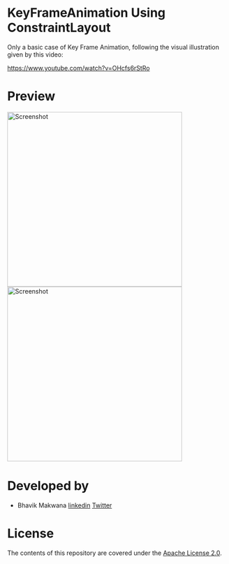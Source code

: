 # KeyFrameAnimation Using ConstraintLayout
Only a basic case of Key Frame Animation, following the visual illustration given by this video:

https://www.youtube.com/watch?v=OHcfs6rStRo

# Preview
<img src="https://github.com/ibhavikmakwana/KeyFrameAnimation/blob/master/data/keyframeanimation.gif" height="400" alt="Screenshot"/>         <img src="https://github.com/ibhavikmakwana/KeyFrameAnimation/blob/master/data/ShoppingKeyframeAnimation.gif" height="400" alt="Screenshot"/>

# Developed by

- Bhavik Makwana [linkedin](https://www.linkedin.com/in/ibhavikmakwana/) [Twitter](https://twitter.com/ibhavikmakwana)

# License

The contents of this repository are covered under the [Apache License 2.0](https://github.com/ibhavikmakwana/KeyFrameAnimationDemo/blob/master/LICENSE).
